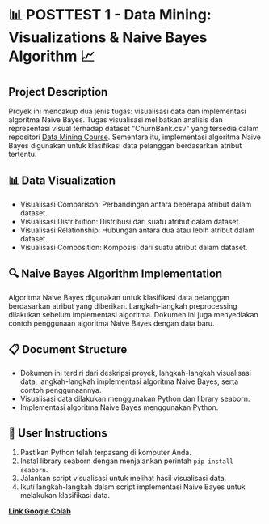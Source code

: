 # 📊 POSTTEST 1 - Data Mining: Visualizations & Naive Bayes Algorithm 📈

## Project Description
Proyek ini mencakup dua jenis tugas: visualisasi data dan implementasi algoritma Naive Bayes. Tugas visualisasi melibatkan analisis dan representasi visual terhadap dataset "ChurnBank.csv" yang tersedia dalam repositori [Data Mining Course](https://github.com/fnikolas-r/Data-Mining-Course/blob/main/Pertemuan%202/ChurnBank.csv). Sementara itu, implementasi algoritma Naive Bayes digunakan untuk klasifikasi data pelanggan berdasarkan atribut tertentu.

## 📊 Data Visualization
- Visualisasi Comparison: Perbandingan antara beberapa atribut dalam dataset.
- Visualisasi Distribution: Distribusi dari suatu atribut dalam dataset.
- Visualisasi Relationship: Hubungan antara dua atau lebih atribut dalam dataset.
- Visualisasi Composition: Komposisi dari suatu atribut dalam dataset.

## 🔍 Naive Bayes Algorithm Implementation
Algoritma Naive Bayes digunakan untuk klasifikasi data pelanggan berdasarkan atribut yang diberikan. Langkah-langkah preprocessing dilakukan sebelum implementasi algoritma. Dokumen ini juga menyediakan contoh penggunaan algoritma Naive Bayes dengan data baru.

## 📋 Document Structure
- Dokumen ini terdiri dari deskripsi proyek, langkah-langkah visualisasi data, langkah-langkah implementasi algoritma Naive Bayes, serta contoh penggunaannya.
- Visualisasi data dilakukan menggunakan Python dan library seaborn.
- Implementasi algoritma Naive Bayes menggunakan Python.

## 🚀 User Instructions
1. Pastikan Python telah terpasang di komputer Anda.
2. Instal library seaborn dengan menjalankan perintah `pip install seaborn`.
3. Jalankan script visualisasi untuk melihat hasil visualisasi data.
4. Ikuti langkah-langkah dalam script implementasi Naive Bayes untuk melakukan klasifikasi data.

**[Link Google Colab](https://colab.research.google.com/drive/19D6m3NKF5RDmpDQ5ofMZDbb0WN8jXGr4)**

